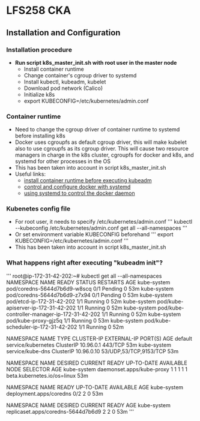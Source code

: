 # LFS258 CKA

## Installation and Configuration
### Installation procedure
- **Run script k8s_master_init.sh with root user in the master node**
    - Install container runtime
    - Change container's cgroup driver to systemd
    - Install kubectl, kubeadm, kubelet
    - Download pod network (Calico)
    - Initialize k8s
    - export KUBECONFIG=/etc/kubernetes/admin.conf

### Container runtime
- Need to change the cgroup driver of container runtime to systemd before installing k8s
- Docker uses cgroupfs as default cgroup driver, this will make kubelet also to use cgroupfs as its cgroup driver. This will cause two resource managers in charge in the k8s cluster, cgroupfs for docker and k8s, and systemd for other processes in the OS
- This has been taken into account in script k8s_master_init.sh
- Useful links:
    - [install container runtime before executing kubeadm](https://kubernetes.io/docs/setup/production-environment/container-runtimes/)
    - [control and configure docker with systemd](https://docs.docker.com/v17.09/engine/admin/systemd/)
    - [using systemd to control the docker daemon](https://success.docker.com/article/using-systemd-to-control-the-docker-daemon)

### Kubenetes config file
- For root user, it needs to specify /etc/kubernetes/admin.conf
'''
kubectl --kubeconfig /etc/kubernetes/admin.conf get all --all-namespaces
'''
- Or set environment variable KUBECONFIG beforehand
'''
export KUBECONFIG=/etc/kubernetes/admin.conf
'''
- This has been taken into account in script k8s_master_init.sh

### What happens right after executing "kubeadm init"?
'''
root@ip-172-31-42-202:~# kubectl get all --all-namespaces
NAMESPACE     NAME                                           READY   STATUS    RESTARTS   AGE
kube-system   pod/coredns-5644d7b6d9-w8scq                   0/1     Pending   0          53m
kube-system   pod/coredns-5644d7b6d9-z7x94                   0/1     Pending   0          53m
kube-system   pod/etcd-ip-172-31-42-202                      1/1     Running   0          52m
kube-system   pod/kube-apiserver-ip-172-31-42-202            1/1     Running   0          52m
kube-system   pod/kube-controller-manager-ip-172-31-42-202   1/1     Running   0          52m
kube-system   pod/kube-proxy-gjz5q                           1/1     Running   0          53m
kube-system   pod/kube-scheduler-ip-172-31-42-202            1/1     Running   0          52m

NAMESPACE     NAME                 TYPE        CLUSTER-IP   EXTERNAL-IP   PORT(S)                  AGE
default       service/kubernetes   ClusterIP   10.96.0.1    <none>        443/TCP                  53m
kube-system   service/kube-dns     ClusterIP   10.96.0.10   <none>        53/UDP,53/TCP,9153/TCP   53m

NAMESPACE     NAME                        DESIRED   CURRENT   READY   UP-TO-DATE   AVAILABLE   NODE SELECTOR                 AGE
kube-system   daemonset.apps/kube-proxy   1         1         1       1            1           beta.kubernetes.io/os=linux   53m

NAMESPACE     NAME                      READY   UP-TO-DATE   AVAILABLE   AGE
kube-system   deployment.apps/coredns   0/2     2            0           53m

NAMESPACE     NAME                                 DESIRED   CURRENT   READY   AGE
kube-system   replicaset.apps/coredns-5644d7b6d9   2         2         0       53m
'''
